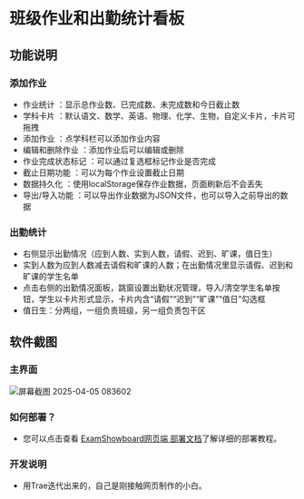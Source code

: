 # 班级作业和出勤统计看板

## 功能说明
### 添加作业
- 作业统计 ：显示总作业数、已完成数、未完成数和今日截止数
- 学科卡片 ：默认语文、数学、英语、物理、化学、生物，自定义卡片，卡片可拖拽
- 添加作业 ：点学科栏可以添加作业内容 
- 编辑和删除作业 ：添加作业后可以编辑或删除
- 作业完成状态标记 ：可以通过复选框标记作业是否完成
- 截止日期功能 ：可以为每个作业设置截止日期
- 数据持久化 ：使用localStorage保存作业数据，页面刷新后不会丢失
- 导出/导入功能 ：可以导出作业数据为JSON文件，也可以导入之前导出的数据
    
### 出勤统计
- 右侧显示出勤情况（应到人数、实到人数，请假、迟到、旷课，值日生）
- 实到人数为应到人数减去请假和旷课的人数；在出勤情况里显示请假、迟到和旷课的学生名单
- 点击右侧的出勤情况面板，跳窗设置出勤状况管理，导入/清空学生名单按钮，学生以卡片形式显示，卡片内含“请假”“迟到”“旷课”“值日”勾选框
- 值日生：分两组，一组负责班级，另一组负责包干区

## 软件截图
### 主界面
![屏幕截图 2025-04-05 083602](https://github.com/user-attachments/assets/b05980b4-d464-465e-b8df-570a1556d0ed)

### 如何部署？   
- 您可以点击查看 [ExamShowboard网页端 部署文档](https://docs.examaware.tech/web/web-deploy.html)了解详细的部署教程。   

### 开发说明
- 用Trae迭代出来的，自己是刚接触网页制作的小白。
